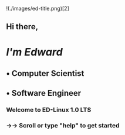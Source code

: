 !(./images/ed-title.png)[2]


##   Hi there, 

#  *I'm Edward*

##   • Computer Scientist
##   • Software Engineer





### Welcome to ED-Linux 1.0 LTS
### →→ Scroll or type "help" to get started
